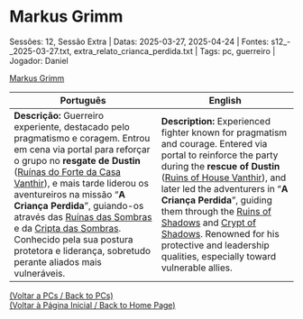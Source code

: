 
# Markus Grimm

Sessões: 12, Sessão Extra | Datas: 2025-03-27, 2025-04-24 | Fontes: s12_-_2025-03-27.txt, extra_relato_crianca_perdida.txt | Tags: pc, guerreiro | Jogador: Daniel

[Markus Grimm](markus_grimm.png)

| Português | English |
|-----------|---------|
| **Descrição:** Guerreiro experiente, destacado pelo pragmatismo e coragem. Entrou em cena via portal para reforçar o grupo no **resgate de Dustin** ([Ruínas do Forte da Casa Vanthir](ruinas_do_forte_da_casa_vanthir.md)), e mais tarde liderou os aventureiros na missão “**A Criança Perdida**”, guiando-os através das [Ruínas das Sombras](ruinas_das_sombras.md) e da [Cripta das Sombras](cripta_das_sombras.md). Conhecido pela sua postura protetora e liderança, sobretudo perante aliados mais vulneráveis. | **Description:** Experienced fighter known for pragmatism and courage. Entered via portal to reinforce the party during the **rescue of Dustin** ([Ruins of House Vanthir](ruinas_do_forte_da_casa_vanthir.md)), and later led the adventurers in “**A Criança Perdida**”, guiding them through the [Ruins of Shadows](ruinas_das_sombras.md) and [Crypt of Shadows](cripta_das_sombras.md). Renowned for his protective and leadership qualities, especially toward vulnerable allies. |

[(Voltar a PCs / Back to PCs)](pcs.md)  
[(Voltar à Página Inicial / Back to Home Page)](home.md)


